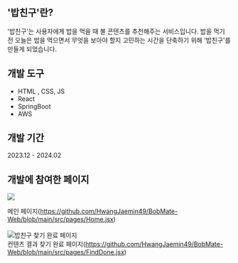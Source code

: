 ## '밥친구'란?
'밥친구'는 사용자에게 밥을 먹을 때 볼 콘텐츠를 추천해주는 서비스입니다. 밥을 먹기 전 오늘은 밥을 먹으면서 무엇을 보아야 할지 고민하는 시간을 단축하기 위해 '밥친구'를 만들게 되었습니다.<br/>

## 개발 도구
- HTML , CSS, JS
- React
- SpringBoot
- AWS <br/>


## 개발 기간
2023.12 - 2024.02<br/>

## 개발에 참여한 페이지
<img src='https://github.com/HwangJaemin49/BobMate-Web/assets/97292379/22902d2e-0d71-4de3-b14d-f49c55f7fdff' />


메인 페이지(https://github.com/HwangJaemin49/BobMate-Web/blob/main/src/pages/Home.jsx)<br/><br/>
![밥친구 찾기 완료 페이지](https://github.com/HwangJaemin49/BobMate-Web/assets/97292379/3f5212f7-048d-4422-9c64-e216fe525e0b)<br/>
컨텐츠 결과 찾기 완료 페이지(https://github.com/HwangJaemin49/BobMate-Web/blob/main/src/pages/FindDone.jsx)<br/><br/>
